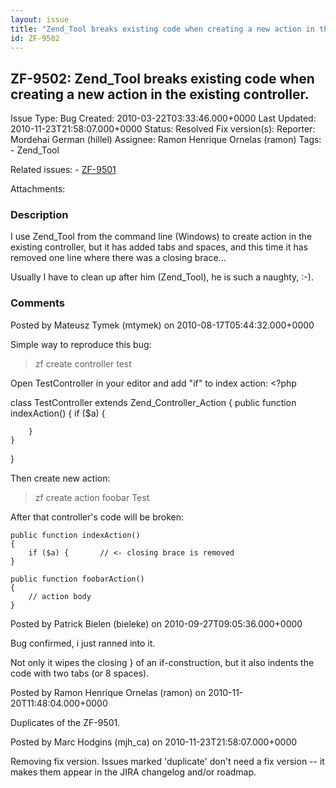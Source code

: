 ```yaml
---
layout: issue
title: "Zend_Tool breaks existing code when creating a new action in the existing controller."
id: ZF-9502
---
```


ZF-9502: Zend\_Tool breaks existing code when creating a new action in the existing controller.
-----------------------------------------------------------------------------------------------

 Issue Type: Bug Created: 2010-03-22T03:33:46.000+0000 Last Updated: 2010-11-23T21:58:07.000+0000 Status: Resolved Fix version(s): 
 Reporter:  Mordehai German (hillel)  Assignee:  Ramon Henrique Ornelas (ramon)  Tags: - Zend\_Tool
 
 Related issues: - [ZF-9501](/issues/browse/ZF-9501)
 
 Attachments: 
### Description

I use Zend\_Tool from the command line (Windows) to create action in the existing controller, but it has added tabs and spaces, and this time it has removed one line where there was a closing brace...

Usually I have to clean up after him (Zend\_Tool), he is such a naughty, :-).

 

 

### Comments

Posted by Mateusz Tymek (mtymek) on 2010-08-17T05:44:32.000+0000

Simple way to reproduce this bug:

> zf create controller test

Open TestController in your editor and add "if" to index action: <?php

class TestController extends Zend\_Controller\_Action { public function indexAction() { if ($a) {

 
        }
    }    


}

Then create new action:

> zf create action foobar Test

After that controller's code will be broken:

 
    public function indexAction()
    {
        if ($a) {       // <- closing brace is removed
    }
    
    public function foobarAction()
    {
        // action body
    }


 

 

Posted by Patrick Bielen (bieleke) on 2010-09-27T09:05:36.000+0000

Bug confirmed, i just ranned into it.

Not only it wipes the closing } of an if-construction, but it also indents the code with two tabs (or 8 spaces).

 

 

Posted by Ramon Henrique Ornelas (ramon) on 2010-11-20T11:48:04.000+0000

Duplicates of the ZF-9501.

 

 

Posted by Marc Hodgins (mjh\_ca) on 2010-11-23T21:58:07.000+0000

Removing fix version. Issues marked 'duplicate' don't need a fix version -- it makes them appear in the JIRA changelog and/or roadmap.

 

 